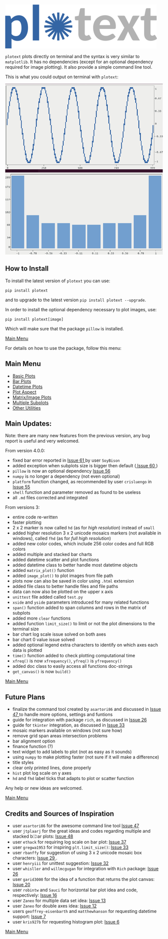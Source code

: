 <p align="left">  <img src="https://raw.githubusercontent.com/piccolomo/plotext/master/images/logo.png" /></p>

`plotext` plots directly on terminal and the syntax is very similar to `matplotlib`. It has no dependencies (except for an optional dependency required for image plotting).
It also provide a simple command line tool.

This is what you could output on terminal with `plotext`:

![example](https://raw.githubusercontent.com/piccolomo/plotext/master/images/subplots.png)


## How to Install
To install the latest version of `plotext` you can use:
```
pip install plotext
```
and to upgrade to the latest version `pip install plotext --upgrade`.

In order to install the optional dependency necessary to plot images, use:

```
pip install plotext[image]
```

Which will make sure that the package `pillow` is installed. 


[ Main Menu ](https://github.com/piccolomo/plotext#main-menu)



For details on how to use the package, follow this menu:

## Main Menu

- [ Basic Plots ](https://github.com/piccolomo/plotext/blob/master/readme/basic.md) 
- [ Bar Plots ](https://github.com/piccolomo/plotext/blob/master/readme/bar.md)
- [ Datetime Plots ](https://github.com/piccolomo/plotext/blob/master/readme/datetime.md)
- [ Plot Aspect ](https://github.com/piccolomo/plotext/blob/master/readme/aspect.md)
- [ Matrix/Image Plots ](https://github.com/piccolomo/plotext/blob/master/readme/matrix-image-plots.md)
- [ Multiple Subplots ](https://github.com/piccolomo/plotext/blob/master/readme/subplots.md)
- [ Other Utilities ](https://github.com/piccolomo/plotext/blob/master/readme/other.md)



## Main Updates:
Note: there are many new features from the previous version, any bug report is useful and very welcomed.

From version 4.0.0:

 - fixed bar error reported in [ Issue 61 ](https://github.com/piccolomo/plotext/issues/61) by user `SoyBison`
 - added exception when subplots size is bigger then default ([ Issue 60 ](https://github.com/piccolomo/plotext/issues/60))
 - `pillow` is now an optional dependency [ Issue 56 ](https://github.com/piccolomo/plotext/issues/56)
 - `numpy` is no longer a dependency (not even optional)
 - `platform` function changed, as recommended by user `crisluengo` in [ Issue 55 ](https://github.com/piccolomo/plotext/issues/55)
 - `shell` function and parameter removed as found to be useless
 - all `.md` files corrected and integrated

From versions 3:

  - entire code re-written
  - faster plotting
  - 2 x 2 marker is now called `hd` (as for *high resolution*) instead of `small`
  - added higher resolution 3 x 2 unicode mosaics markers (not available in windows), called `fhd` (as for *full high resolution*)
  - added new color codes, which include 256 color codes and full RGB colors
  - added multiple and stacked bar charts
  - added datetime scatter and plot functions
  - added datetime class to better handle most datetime objects
  - added `matrix_plot()` function
  - added `image_plot()` to plot images from file path
  - plots now can also be saved in color using `.html` extension
  - added file class to better handle files and file paths
  - data can now also be plotted on the upper x axis
  - `unittest` file added called `test.py`
  - `xside` and `yside` parameters introduced for many related functions
  - `span()` function added to span columns and rows in the matrix of subplots
  - added more `clear` functions
  - added function `limit_size()` to limit or not the plot dimensions to the terminal size
  - bar chart log scale issue solved on both axes
  - bar chart 0 value issue solved
  - added optional legend extra characters to identify on which axes each data is plotted
  - `time()` function added to check plotting computational time
  - `xfreq()` is now `xfrequency()`, `yfreq()` is `yfrequency()`
  - added doc class to easily access all functions doc-strings 
  - `get_canvas()` is now `build()`


[ Main Menu ](https://github.com/piccolomo/plotext#main-menu)


## Future Plans

 - finalize the command tool created by `asartori86` and discussed in [ Issue 47 ](https://github.com/piccolomo/plotext/issues/47) to handle more options, settings and funtions
 - guide for integration with package `rich`, as discussed in [ Issue 26 ](https://github.com/piccolomo/plotext/issues/26)
 - guide for `tkinter` integration, as discussed in [ Issue 33 ](https://github.com/piccolomo/plotext/issues/33)
 - mosaic markers available on windows (not sure how)
 - remove grid span areas intersection problems
 - bar alignment option
 - finance function (?)
 - text widget to add labels to plot (not as easy as it sounds)
 - using `numpy` to make plotting faster (not sure if it will make a difference)
 - title styles
 - clear only printed lines, done properly
 - `hist` plot log scale on y axes 
 - `hd` and `fhd` label ticks that adapts to plot or scatter function

Any help or new ideas are welcomed.

[ Main Menu ](https://github.com/piccolomo/plotext#main-menu)


## Credits and Sources of Inspiration
 - user `asartori86` for the awesome command line tool [ Issue 47 ](https://github.com/piccolomo/plotext/issues/47)
 - user `jtplaarj` for the great ideas and codes regarding multiple and stacked b⎄ar plots: [ Issue 48 ](https://github.com/piccolomo/plotext/issues/48)
 - user `ethack` for  requiring log scale on bar plot: [ Issue 37 ](https://github.com/piccolomo/plotext/issues/37)
 - user `gregwa1953` for  inspiring `plt.limit_size()`: [ Issue 33 ](https://github.com/piccolomo/plotext/issues/33)
 - user `rbanffy` for suggestion of using 3 x 2 unicode mosaic box characters: [ Issue 29 ](https://github.com/piccolomo/plotext/issues/29).
 - user `henryiii` for unittest suggestion: [ Issue 32 ](https://github.com/piccolomo/plotext/issues/32)
 - user `whisller` and `willmcgugan` for integration with `Rich` package: [ Issue 26 ](https://github.com/piccolomo/plotext/issues/26)
 - user `garid3000` for the idea of a function that returns the plot canvas: [ Issue 20 ](https://github.com/piccolomo/plotext/issues/20)
 - user `robintw` and `Sauci` for horizontal bar plot idea and code, respectively: [ Issue 16 ](https://github.com/piccolomo/plotext/issues/16)
 - user `Zaneo` for multiple data set idea: [ Issue 13 ](https://github.com/piccolomo/plotext/issues/13)
 - user `Zaneo` for double axes idea: [ Issue 12 ](https://github.com/piccolomo/plotext/issues/12)
 - users `geoffrey-eisenbarth` and  `matthewhanson` for requesting datetime support: [ Issue 7 ](https://github.com/piccolomo/plotext/issues/7)
 - user `kris927b` for requesting histogram plot: [ Issue 6 ](https://github.com/piccolomo/plotext/issues/6)

[ Main Menu ](https://github.com/piccolomo/plotext#main-menu)
